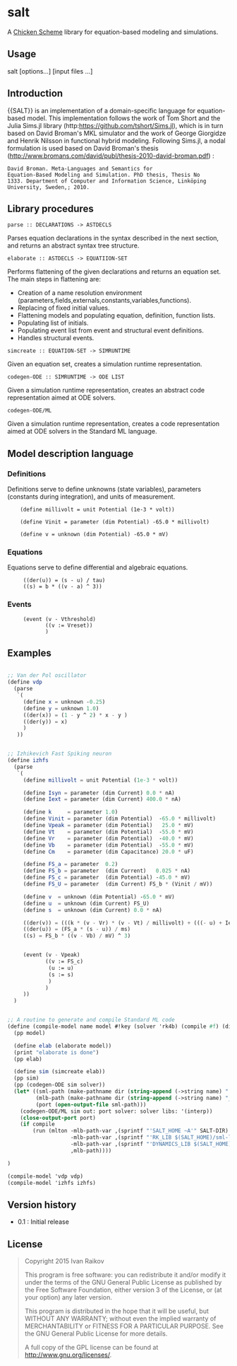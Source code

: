 
# salt

A [Chicken Scheme](http://www.call-cc.org/) library for equation-based
modeling and simulations.

## Usage

salt [options...] [input files ...]

## Introduction


{{SALT}} is an implementation of a domain-specific language for
equation-based model. This implementation follows the work of Tom
Short and the Julia Sims.jl library
(http:https://github.com/tshort/Sims.jl), which is in turn based on
David Broman's MKL  simulator and the work of George Giorgidze and
Henrik Nilsson in functional hybrid modeling.  Following
Sims.jl, a nodal formulation is used based on David Broman's
thesis (http://www.bromans.com/david/publ/thesis-2010-david-broman.pdf) :  

```
David Broman. Meta-Languages and Semantics for
Equation-Based Modeling and Simulation. PhD thesis, Thesis No
1333. Department of Computer and Information Science, Linköping
University, Sweden,; 2010. 
```




## Library procedures

```
parse :: DECLARATIONS -> ASTDECLS
```

Parses equation declarations in the syntax described in the next
section, and returns an abstract syntax tree structure.

```
elaborate :: ASTDECLS -> EQUATIION-SET
```

Performs flattening of the given declarations and returns an equation set.
The main steps in flattening are:

- Creation of a name resolution environment (parameters,fields,externals,constants,variables,functions).
- Replacing of fixed initial values.
- Flattening models and populating equation, definition, function lists.
- Populating list of initials.
- Populating event list from event and structural event definitions.
- Handles structural events.

```
simcreate :: EQUATION-SET -> SIMRUNTIME
```

Given an equation set, creates a simulation runtime representation.


```
codegen-ODE :: SIMRUNTIME -> ODE LIST
```

Given a simulation runtime representation, creates an abstract code
representation aimed at ODE solvers.


```
codegen-ODE/ML
```    

Given a simulation runtime representation, creates a code
representation aimed at ODE solvers in the Standard ML language.

## Model description language

### Definitions

Definitions serve to define unknowns (state variables), parameters
(constants during integration), and units of measurement.


``` 
    (define millivolt = unit Potential (1e-3 * volt)) 

    (define Vinit = parameter (dim Potential) -65.0 * millivolt) 

    (define v = unknown (dim Potential) -65.0 * mV) 
```

### Equations

Equations serve to define differential and algebraic equations.

```
     ((der(u)) = (s - u) / tau)
     ((s) = b * ((v - a) ^ 3))
```


### Events

```
     (event (v - Vthreshold)
            ((v := Vreset))
            )
```


## Examples

```scheme

;; Van der Pol oscillator
(define vdp 
  (parse 
   `(
     (define x = unknown -0.25)
     (define y = unknown 1.0)
     ((der(x)) = (1 - y ^ 2) * x - y )
     ((der(y)) = x)
     )
   ))


;; Izhikevich Fast Spiking neuron
(define izhfs 
  (parse 
   `(
     (define millivolt = unit Potential (1e-3 * volt))

     (define Isyn = parameter (dim Current) 0.0 * nA)
     (define Iext = parameter (dim Current) 400.0 * nA)

     (define k     = parameter 1.0)
     (define Vinit = parameter (dim Potential)  -65.0 * millivolt)
     (define Vpeak = parameter (dim Potential)   25.0 * mV)
     (define Vt    = parameter (dim Potential)  -55.0 * mV)
     (define Vr    = parameter (dim Potential)  -40.0 * mV)
     (define Vb    = parameter (dim Potential)  -55.0 * mV)
     (define Cm    = parameter (dim Capacitance) 20.0 * uF)

     (define FS_a = parameter  0.2)
     (define FS_b = parameter  (dim Current)   0.025 * nA)
     (define FS_c = parameter  (dim Potential) -45.0 * mV)
     (define FS_U = parameter  (dim Current) FS_b * (Vinit / mV))

     (define v  = unknown (dim Potential) -65.0 * mV)
     (define u  = unknown (dim Current) FS_U)
     (define s  = unknown (dim Current) 0.0 * nA)

     ((der(v)) = (((k * (v - Vr) * (v - Vt) / millivolt) + (((- u) + Iext) * megaohm)) / Cm) / megaohm)
     ((der(u)) = (FS_a * (s - u)) / ms)
     ((s) = FS_b * ((v - Vb) / mV) ^ 3)


     (event (v - Vpeak)
            ((v := FS_c)
             (u := u)
             (s := s)
             )
            )
     ))
  )


;; A routine to generate and compile Standard ML code 
(define (compile-model name model #!key (solver 'rk4b) (compile #f) (dir "tests"))
  (pp model)

  (define elab (elaborate model))
  (print "elaborate is done")
  (pp elab)

  (define sim (simcreate elab))
  (pp sim)
  (pp (codegen-ODE sim solver))
  (let* ((sml-path (make-pathname dir (string-append (->string name) ".sml")))
         (mlb-path (make-pathname dir (string-append (->string name) "_run.mlb")))
         (port (open-output-file sml-path)))
    (codegen-ODE/ML sim out: port solver: solver libs: '(interp))
    (close-output-port port)
    (if compile
        (run (mlton -mlb-path-var ,(sprintf "'SALT_HOME ~A'" SALT-DIR)
                    -mlb-path-var ,(sprintf "'RK_LIB $(SALT_HOME)/sml-lib/rk'")
                    -mlb-path-var ,(sprintf "'DYNAMICS_LIB $(SALT_HOME)/sml-lib/dynamics'")
                    ,mlb-path))))

)

(compile-model 'vdp vdp)
(compile-model 'izhfs izhfs)


```


## Version history

- 0.1 : Initial release

## License

>
> Copyright 2015 Ivan Raikov
> 
> This program is free software: you can redistribute it and/or modify
> it under the terms of the GNU General Public License as published by
> the Free Software Foundation, either version 3 of the License, or (at
> your option) any later version.
> 
> This program is distributed in the hope that it will be useful, but
> WITHOUT ANY WARRANTY; without even the implied warranty of
> MERCHANTABILITY or FITNESS FOR A PARTICULAR PURPOSE.  See the GNU
> General Public License for more details.
> 
> A full copy of the GPL license can be found at
> <http://www.gnu.org/licenses/>.
>

